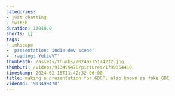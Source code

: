 ```yaml
---
categories:
- just chatting
- twitch
duration: 13040.0
shorts: []
tags:
- inkscape
- 'presentation: indie dev scene'
- 'raiding: YukieVT'
thumbPath: /assets/thumbs/20240215174232.jpg
thumbUri: /videos/913499478/pictures/1799354410
timestamp: 2024-02-15T11:42:32-06:00
title: making a presentation for GDC², also known as fake GDC
videoId: '913499478'
---
```


